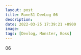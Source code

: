 ```yaml
---
layout: post
title: Rune31 DevLog 06
description:
date: 2022-03-25 17:39:21 +0900
image:
tags: [Devlog, Monster, Boss]
---
```

06